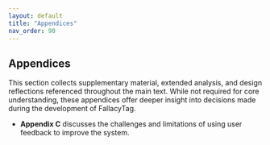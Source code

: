 ```yaml
---
layout: default
title: "Appendices"
nav_order: 90
---
```


## Appendices

This section collects supplementary material, extended analysis, and design reflections referenced throughout the main text. While not required for core understanding, these appendices offer deeper insight into decisions made during the development of FallacyTag.

- **Appendix C** discusses the challenges and limitations of using user feedback to improve the system.